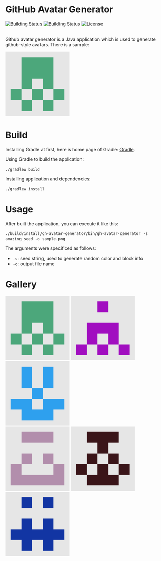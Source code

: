 # GitHub Avatar Generator

<div>
    <a href="https://github.com/FlyAndNotDown/github-avatar-generator/actions"><img alt="Building Status" src="https://img.shields.io/github/workflow/status/FlyAndNotDown/github-avatar-generator/Java%20CI%20with%20Gradle?style=for-the-badge"/></a>
    <a><img alt="Building Status" src="https://img.shields.io/github/repo-size/FlyAndNotDown/github-avatar-generator?style=for-the-badge"/></a>
    <a href="https://github.com/FlyAndNotDown/github-avatar-generator/blob/master/LICENSE"><img alt="License" src="https://img.shields.io/github/license/FlyAndNotDown/github-avatar-generator?style=for-the-badge"/></a>
</div>

<br/>

Github avatar generator is a Java application which is used to generate github-style avatars. There is a sample:

<img src="docs/img/sample1.png" width="200"/>

# Build

Installing Gradle at first, here is home page of Gradle: [Gradle]([Gradle](https://gradle.org/install/#manually)).

Using Gradle to build the application:

```shell
./gradlew build
```

Installing application and dependencies:

```shell
./gradlew install
```

# Usage

After built the application, you can execute it like this:

```shell
./build/install/gh-avatar-generator/bin/gh-avatar-generator -s amazing_seed -o sample.png
```

The arguments were specificed as follows:

* `-s`: seed string, used to generate random color and block info
* `-o`: output file name

# Gallery

<div>
    <img src="docs/img/sample1.png" width="200"/>
    <img src="docs/img/sample2.png" width="200"/>
    <img src="docs/img/sample3.png" width="200"/>
</div>
<div>
    <img src="docs/img/sample4.png" width="200"/>
    <img src="docs/img/sample5.png" width="200"/>
    <img src="docs/img/sample6.png" width="200"/>
</div>
